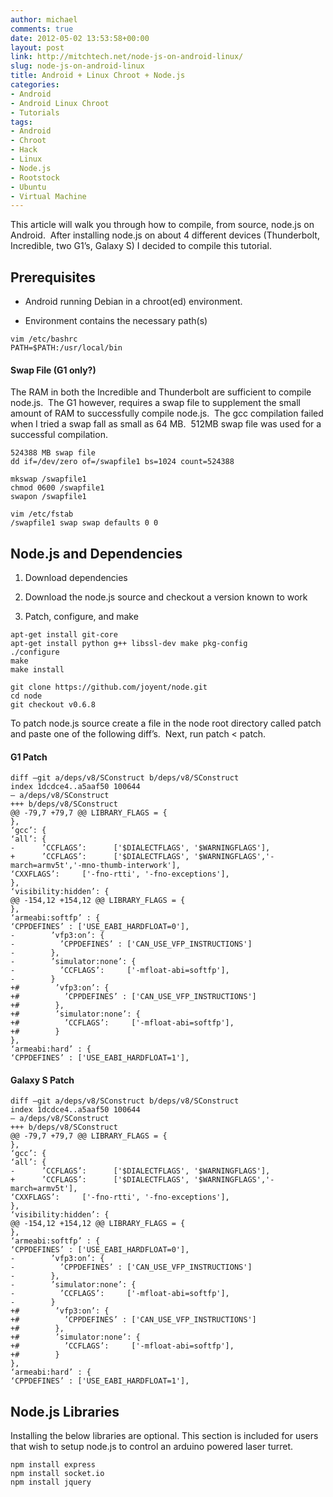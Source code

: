 ```yaml
---
author: michael
comments: true
date: 2012-05-02 13:53:58+00:00
layout: post
link: http://mitchtech.net/node-js-on-android-linux/
slug: node-js-on-android-linux
title: Android + Linux Chroot + Node.js
categories:
- Android
- Android Linux Chroot
- Tutorials
tags:
- Android
- Chroot
- Hack
- Linux
- Node.js
- Rootstock
- Ubuntu
- Virtual Machine
---
```


This article will walk you through how to compile, from source, node.js on Android.  After installing node.js on about 4 different devices (Thunderbolt, Incredible, two G1’s, Galaxy S) I decided to compile this tutorial.

## Prerequisites

  * Android running Debian in a chroot(ed) environment.

  * Environment contains the necessary path(s)

```
vim /etc/bashrc
PATH=$PATH:/usr/local/bin
```

#### Swap File (G1 only?)

The RAM in both the Incredible and Thunderbolt are sufficient to compile node.js.  The G1 however, requires a swap file to supplement the small amount of RAM to successfully compile node.js.  The gcc compilation failed when I tried a swap fall as small as 64 MB.  512MB swap file was used for a successful compilation.

```
524388 MB swap file
dd if=/dev/zero of=/swapfile1 bs=1024 count=524388
```

```
mkswap /swapfile1
chmod 0600 /swapfile1
swapon /swapfile1
```

```
vim /etc/fstab
/swapfile1 swap swap defaults 0 0
```

## Node.js and Dependencies

  1. Download dependencies

  2. Download the node.js source and checkout a version known to work

  3. Patch, configure, and make

```
apt-get install git-core
apt-get install python g++ libssl-dev make pkg-config
./configure
make
make install
```

```
git clone https://github.com/joyent/node.git
cd node
git checkout v0.6.8
```

To patch node.js source create a file in the node root directory called patch and paste one of the following diff’s.  Next, run patch < patch.

#### G1 Patch

```
diff –git a/deps/v8/SConstruct b/deps/v8/SConstruct
index 1dcdce4..a5aaf50 100644
— a/deps/v8/SConstruct
+++ b/deps/v8/SConstruct
@@ -79,7 +79,7 @@ LIBRARY_FLAGS = {
},
‘gcc’: {
‘all’: {
-      ’CCFLAGS’:      ['$DIALECTFLAGS', '$WARNINGFLAGS'],
+      ’CCFLAGS’:      ['$DIALECTFLAGS', '$WARNINGFLAGS','-march=armv5t','-mno-thumb-interwork'],
‘CXXFLAGS’:     ['-fno-rtti', '-fno-exceptions'],
},
‘visibility:hidden’: {
@@ -154,12 +154,12 @@ LIBRARY_FLAGS = {
},
‘armeabi:softfp’ : {
‘CPPDEFINES’ : ['USE_EABI_HARDFLOAT=0'],
-        ’vfp3:on’: {
-          ’CPPDEFINES’ : ['CAN_USE_VFP_INSTRUCTIONS']
-        },
-        ’simulator:none’: {
-          ’CCFLAGS’:     ['-mfloat-abi=softfp'],
-        }
+#        ’vfp3:on’: {
+#          ’CPPDEFINES’ : ['CAN_USE_VFP_INSTRUCTIONS']
+#        },
+#        ’simulator:none’: {
+#          ’CCFLAGS’:     ['-mfloat-abi=softfp'],
+#        }
},
‘armeabi:hard’ : {
‘CPPDEFINES’ : ['USE_EABI_HARDFLOAT=1'],
```

#### Galaxy S Patch

```
diff –git a/deps/v8/SConstruct b/deps/v8/SConstruct
index 1dcdce4..a5aaf50 100644
— a/deps/v8/SConstruct
+++ b/deps/v8/SConstruct
@@ -79,7 +79,7 @@ LIBRARY_FLAGS = {
},
‘gcc’: {
‘all’: {
-      ’CCFLAGS’:      ['$DIALECTFLAGS', '$WARNINGFLAGS'],
+      ’CCFLAGS’:      ['$DIALECTFLAGS', '$WARNINGFLAGS','-march=armv5t'],
‘CXXFLAGS’:     ['-fno-rtti', '-fno-exceptions'],
},
‘visibility:hidden’: {
@@ -154,12 +154,12 @@ LIBRARY_FLAGS = {
},
‘armeabi:softfp’ : {
‘CPPDEFINES’ : ['USE_EABI_HARDFLOAT=0'],
-        ’vfp3:on’: {
-          ’CPPDEFINES’ : ['CAN_USE_VFP_INSTRUCTIONS']
-        },
-        ’simulator:none’: {
-          ’CCFLAGS’:     ['-mfloat-abi=softfp'],
-        }
+#        ’vfp3:on’: {
+#          ’CPPDEFINES’ : ['CAN_USE_VFP_INSTRUCTIONS']
+#        },
+#        ’simulator:none’: {
+#          ’CCFLAGS’:     ['-mfloat-abi=softfp'],
+#        }
},
‘armeabi:hard’ : {
‘CPPDEFINES’ : ['USE_EABI_HARDFLOAT=1'],
```

## Node.js Libraries

Installing the below libraries are optional. This section is included for users that wish to setup node.js to control an arduino powered laser turret.

```
npm install express
npm install socket.io
npm install jquery
```
